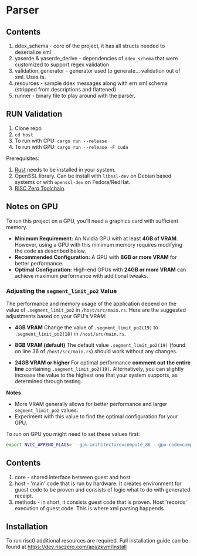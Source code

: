 # Parser

## Contents

1. ddex_schema - core of the project, it has all structs needed to deserialize xml
2. yaserde & yaserde_derive - dependencies of `ddex_schema` that were customized to support regex validation
3. validation_generator - generator used to generate... validation out of xml. Uses ts.
4. resources - sample ddex messages along with ern xml schema (stripped from descriptions and flattened)
5. runner - binary file to play around with the parser.

## RUN Validation

1. Clone repo
2. `cd host`
3. To run with CPU: `cargo run --release`
4. To run with GPU: `cargo run --release -F cuda`

Prerequisites:
1. [Rust](https://www.rust-lang.org/tools/install) needs to be installed in your system.
2. OpenSSL library. Can be install with  `libssl-dev` on Debian based systems or with `openssl-dev` on Fedora/RedHat. 
3. [RISC Zero Toolchain](https://dev.risczero.com/api/zkvm/quickstart).

## Notes on GPU

To run this project on a GPU, you'll need a graphics card with sufficient memory.

- **Minimum Requirement:** An Nvidia GPU with at least **4GB of VRAM**. However, using a GPU with this minimum memory requires modifying the code as described below.
- **Recommended Configuration:** A GPU with **8GB or more VRAM** for better performance.
- **Optimal Configuration:** High-end GPUs with **24GB or more VRAM** can achieve maximum performance with additional tweaks.

### Adjusting the `segment_limit_po2` Value

The performance and memory usage of the application depend on the value of `.segment_limit_po2` in `/host/src/main.rs`. Here are the suggested adjustments based on your GPU's VRAM:

- **4GB VRAM**
  Change the value of `.segment_limit_po2(19)` to `.segment_limit_po2(18)` in `/host/src/main.rs`.

- **8GB VRAM (default)**
  The default value `.segment_limit_po2(19)` (found on line 36 of `/host/src/main.rs`) should work without any changes.

- **24GB VRAM or higher**
  For optimal performance **comment out the entire line** containing `.segment_limit_po2(19)`.
  Alternatively, you can slightly increase the value to the highest one that your system supports, as determined through testing.

**Notes**

- More VRAM generally allows for better performance and larger `segment_limit_po2` values.
- Experiment with this value to find the optimal configuration for your GPU.

To run on GPU you might need to set these values first:

```bash
export NVCC_APPEND_FLAGS='--gpu-architecture=compute_86 --gpu-code=compute_86,sm_86 --generate-code arch=compute_86,code=sm_86'
```

## Contents

1. core - shared interface between guest and host
2. host - 'main' code that is run by hardware. It creates environment for guest code to be proven and consists of logic what to do with generated receipt.
3. methods - in short, it consists guest code that is proven. Host 'records' execution of guest code. This is where xml parsing happends

## Installation

To run risc0 additional resources are required. Full installation guide can be found at https://dev.risczero.com/api/zkvm/install
